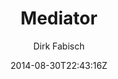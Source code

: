 ---
title: "Mediator"
github: https://github.com/dirkfabisch/mediator
demo: http://blog.base68.com
author: Dirk Fabisch
ssg:
  - Jekyll
cms:
  - No Cms
date: 2014-08-30T22:43:16Z
github_branch: master
description: "a medium inspired jekyll theme"
stale: true
---